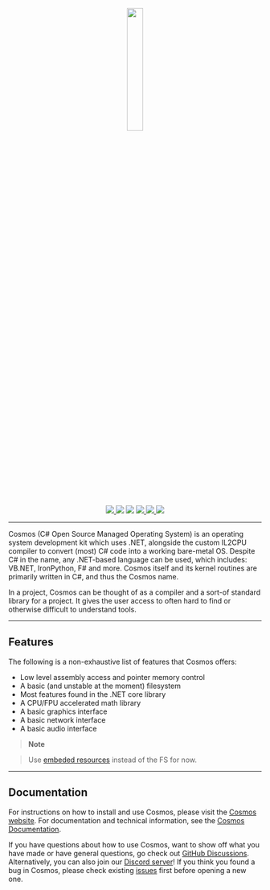 <p align="center">

  <img src="https://user-images.githubusercontent.com/63316499/89792973-43587480-daf3-11ea-99d6-82f89dd2ffc3.png" width="25%" />

</p>

<p align="center">

  <a href="https://ci.appveyor.com/api/projects/status/kust7g5dlnykhkaf/branch/master">
    <img src="https://ci.appveyor.com/api/projects/status/kust7g5dlnykhkaf/branch/master?svg=true" />
  </a>

  <img src="https://img.shields.io/github/languages/code-size/CosmosOS/Cosmos" />
  <img src="https://img.shields.io/github/downloads/CosmosOS/Cosmos/total" />

  <a href="https://github.com/CosmosOS/Cosmos/releases/latest">
    <img src="https://img.shields.io/github/v/release/CosmosOS/Cosmos" />
  </a>

  <a href="https://github.com/CosmosOS/Cosmos/blob/master/LICENSE.txt">
    <img src="https://img.shields.io/github/license/CosmosOS/Cosmos" />
  </a>
  
  <a href="https://discord.com/invite/kwtBwv6jhD">
    <img src="https://img.shields.io/discord/833970409337913344" />
  </a>

</p>

<hr/>

Cosmos (C# Open Source Managed Operating System) is an operating system development kit which uses .NET, alongside the custom IL2CPU compiler to convert (most) C# code into a working bare-metal OS.
Despite C# in the name, any .NET-based language can be used, which includes: VB.NET, IronPython, F# and more. Cosmos itself and its kernel routines are primarily written in C#, and thus the Cosmos name.

In a project, Cosmos can be thought of as a compiler and a sort-of standard library for a project. It gives the user access to often hard to find or otherwise difficult to understand tools.

<hr/>

## Features

The following is a non-exhaustive list of features that Cosmos offers:

- Low level assembly access and pointer memory control
- A basic (and unstable at the moment) filesystem
- Most features found in the .NET core library
- A CPU/FPU accelerated math library
- A basic graphics interface
- A basic network interface
- A basic audio interface

> **Note**

> Use [embeded resources](https://cosmosos.github.io/articles/Kernel/ManifestResouceStream.html) instead of the FS for now.

<hr/>

## Documentation

For instructions on how to install and use Cosmos, please visit the [Cosmos website](http://www.gocosmos.org).
For documentation and technical information, see the [Cosmos Documentation](https://cosmosos.github.io).

If you have questions about how to use Cosmos, want to show off what you have made or have general questions, go check out [GitHub Discussions](https://github.com/CosmosOS/Cosmos/discussions). Alternatively, you can also join our [Discord server](https://discord.com/invite/kwtBwv6jhD)! If you think you found a bug in Cosmos, please check existing [issues](https://github.com/CosmosOS/Cosmos/issues) first before opening a new one. 

</p>

